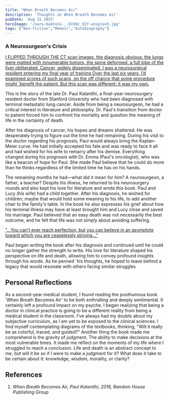 ```yaml
---
title: "When Breath Becomes Air"
description: 'Thoughts on When Breath Becomes Air'
pubDate: 'Aug 15 2025'
heroImage: '/sara-bakhshi-_-DIX0c_Q1Y-unsplash.jpg'
tags: ["Non-fiction","Memoir","Autobiography"] 
---
```

### A Neurosurgeon's Crisis
<u>I FLIPPED THROUGH THE CT scan images, the diagnosis obvious: the lungs were matted with innumerable tumors, the spine deformed, a   full lobe of the liver obliterated. Cancer, widely disseminated. I was a neurosurgical resident entering my final year of training Over the last six years, I’d examined scores of such scans, on the off chance that some procedure might `benefit the patient. But this scan was different: it was my own.</u>

This is the story of the late Dr. Paul Kalanithi, a final-year neurosurgery resident doctor from Stanford University who had been diagnosed with terminal metastatic lung cancer. Aside from being a neurosurgeon, he had a critical interest in literature and philosophy. Dr. Paul's transition from doctor to patient forced him to confront his mortality and question the meaning of life in the certainty of death.

After his diagnosis of cancer, his hopes and dreams shattered. He was desperately trying to figure out the time he had remaining. During his visit to the doctor regarding his prognosis, Paul would always bring the Kaplan-Meier curve. He had initially accepted his fate and was ready to face it all and had wished for his wife to remarry after his demise. Everything changed during his prognosis with Dr. Emma (Paul's oncologist), who was like a beacon of hope for Paul. She made Paul believe that he could do more than he thinks regardless of the limited time he has on his hands. 

The remaining months he had—what did it mean for him? A neurosurgeon, a father, a teacher? Despite his illness, he returned to his neurosurgery rounds and also kept his love for literature and wrote this book. Paul and Lucy (his wife) had a child together. After his diagnosis, he wished for children; maybe that would hold some meaning to his life, to add another chair to the family's table. In the book he also expresses his grief about how his terminal illness may have at least brought him and Lucy close and saved his marriage. Paul believed that an easy death was not necessarily the best outcome, and he felt that life was not simply about avoiding suffering.

<u>"...You can’t ever reach perfection, but you can believe in an asymptote toward which you are ceaselessly striving...”</u>

Paul began writing the book after his diagnosis and continued until he could no longer gather the strength to write. His love for literature shaped his perspective on life and death, allowing him to convey profound insights through his words. As he penned `his thoughts, he hoped to leave behind a legacy that would resonate with others facing similar struggles

## Personal Reflections

As a second-year medical student, I found reading the posthumous book 'When Breath Becomes Air' to be both enthralling and deeply sentimental. It certainly left a profound impact on my psyche. I began realizing that being a doctor in clinical practice is going to be a different reality from being a medical student in the classroom. I've always had my doubts about my subjective curriculum, as I am yet to be exposed to the clinical sciences. I find myself contemplating diagrams of the textbooks, thinking, "Will it really be as colorful, traced, and guided?" Another thing the book made me comprehend is the gravity of judgment. The ability to make decisions at the most vulnerable times. It made me reflect on the moments of my life where I struggled to reach a conclusion. Life and death is an abstract concept to me, but will it be so if I were to make a judgment for it? What does it take to be certain about it: knowledge, wisdom, morality, or clarity?

## References
1. <i>When Breath Becomes Air, Paul Kalanithi, 2016, Random House Publishing Group </i>


